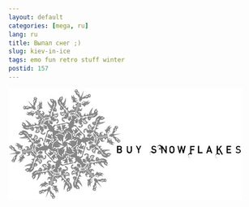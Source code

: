 ```yaml
---
layout: default
categories: [mega, ru]
lang: ru
title: Выпал снег ;)
slug: kiev-in-ice
tags: emo fun retro stuff winter 
postid: 157
---
```

<img src='/o_O/kiev-in-ice/byesnow.gif' alt='Buy snow' width="460" height="220" />